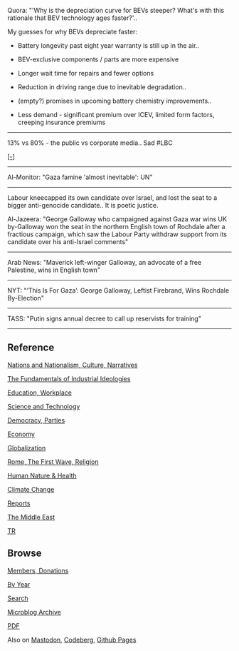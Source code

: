 
Quora: "'Why is the depreciation curve for BEVs steeper? What's with
this rationale that BEV technology ages faster?'..

My guesses for why BEVs depreciate faster:

- Battery longevity past eight year warranty is still up in the air..

- BEV-exclusive components / parts are more expensive

- Longer wait time for repairs and fewer options

- Reduction in driving range due to inevitable degradation..

- (empty?) promises in upcoming battery chemistry improvements..

- Less demand - significant premium over ICEV, limited form factors,
  creeping insurance premiums

---

13% vs 80% - the public vs corporate media.. Sad \#LBC

[[-]](https://youtu.be/l3q_VpmpR58?t=751)

---

Al-Monitor: "Gaza famine 'almost inevitable': UN"

---

Labour kneecapped its own candidate over Israel, and lost the seat
to a bigger anti-genocide candidate.. It is poetic justice.

Al-Jazeera: "George Galloway who campaigned against Gaza war wins UK
by-Galloway won the seat in the northern English town of Rochdale
after a fractious campaign, which saw the Labour Party withdraw
support from its candidate over his anti-Israel comments"

---

Arab News: "Maverick left-winger Galloway, an advocate of a free
Palestine, wins in English town"

---

NYT: "‘This Is For Gaza’: George Galloway, Leftist Firebrand, Wins
Rochdale By-Election"

---

TASS: "Putin signs annual decree to call up reservists for training"

---

## Reference

[Nations and Nationalism, Culture, Narratives](0119/2013/02/nations-and-nationalism.html)

[The Fundamentals of Industrial Ideologies](0119/2011/04/fundamentals-of-industrial-ideologies.html)

[Education, Workplace](0119/2017/09/education-workplace.html)

[Science and Technology](0119/2018/09/science-technology.html)

[Democracy, Parties](0119/2016/11/democracy.html)

[Economy](2021/01/economy.html)

[Globalization](0119/2018/09/globalization.html)

[Rome, The First Wave, Religion](0119/2017/12/rome.html)

[Human Nature & Health](2020/07/human-nature.html)

[Climate Change](2022/01/climate.html)

[Reports](2021/01/reports.html)

[The Middle East](0119/2019/07/middleeast.html)

[TR](../tr/index.html)

## Browse

[Members, Donations](2022/08/members.html)

[By Year](years.html)

[Search](search.html)

[Microblog Archive](mbl/index.html)

[PDF](https://drive.google.com/uc?export=view&id=1FSi-1MnqXVq_PVTEXzzflwN8-7h92N_R)

Also on 
[Mastodon](https://fosstodon.org/@muratk5n),
[Codeberg](https://muratk5n.codeberg.page/en/),
[Github Pages](https://muratk5n.github.io/thirdwave/en/)


